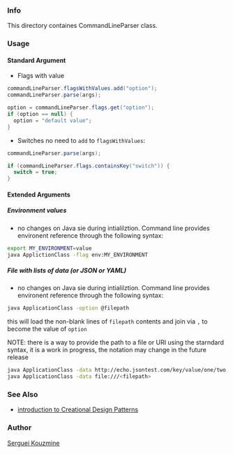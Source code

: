 ### Info

This directory containes CommandLineParser class.

### Usage

#### Standard Argument
* Flags with value
```java
commandLineParser.flagsWithValues.add("option");
commandLineParser.parse(args);

option = commandLineParser.flags.get("option");
if (option == null) {
  option = "default value";
}
```

* Switches
no need to `add` to `flagsWithValues`:

```java
commandLineParser.parse(args);

if (commandLineParser.flags.containsKey("switch")) {
  switch = true;
}

```
####  Extended Arguments
##### Environment values

* no changes on Java sie during intialilztion. Command line provides environent reference through the following syntax:
```sh
export MY_ENVIRONMENT=value
java ApplictionClass -flag env:MY_ENVIRONMENT
```
##### File with lists of data (or JSON or YAML)
* no changes on Java sie during intialilztion. Command line provides environent reference through the following syntax:
```sh
java ApplicationClass -option @filepath
```
this will load the non-blank lines of `filepath` contents and join via `,` to become the value of `option`

NOTE: there is a  way to  provide the path to a file or URI using the starndard syntax, it is a work in progress, the notation may change in the future release
```sh
java ApplicationClass -data http://echo.jsontest.com/key/value/one/two
java ApplicationClass -data file:///<filepath>
```
### See Also
 * [introduction to Creational Design Patterns](https://www.baeldung.com/creational-design-patterns)

### Author
[Serguei Kouzmine](kouzmine_serguei@yahoo.com)
